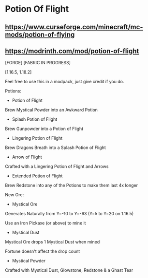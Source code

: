 # Potion Of Flight

## https://www.curseforge.com/minecraft/mc-mods/potion-of-flying
## https://modrinth.com/mod/potion-of-flight

[FORGE] [FABRIC IN PROGRESS]

[1.16.5, 1.18.2]

Feel free to use this in a modpack, just give credit if you do.

 

 

Potions:

- Potion of Flight

Brew Mystical Powder into an Awkward Potion

 

- Splash Potion of Flight

Brew Gunpowder into a Potion of Flight


 

- Lingering Potion of Flight

Brew Dragons Breath into a Splash Potion of Flight


 

- Arrow of Flight

Crafted with a Lingering Potion of Flight and Arrows


 

- Extended Potion of Flight

Brew Redstone into any of the Potions to make them last 4x longer

 

 

New Ore:

- Mystical Ore

Generates Naturally from Y=-10 to Y=-63 (Y=5 to Y=20 on 1.16.5)

Use an Iron Pickaxe (or above) to mine it



- Mystical Dust

Mystical Ore drops 1 Mystical Dust when mined

Fortune doesn't affect the drop count

 

 

- Mystical Powder

Crafted with Mystical Dust, Glowstone, Redstone & a Ghast Tear
